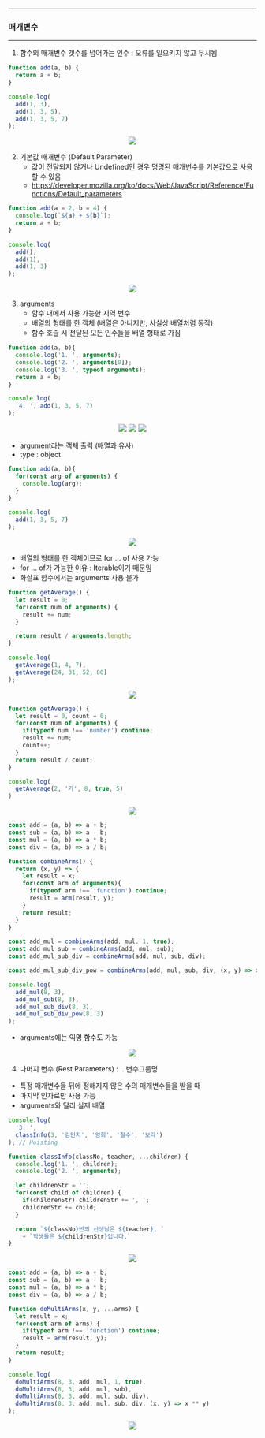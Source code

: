 -----
### 매개변수
-----
1. 함수의 매개변수 갯수를 넘어가는 인수 : 오류를 일으키지 않고 무시됨
```js
function add(a, b) {
  return a + b;
}

console.log(
  add(1, 3),
  add(1, 3, 5),
  add(1, 3, 5, 7)
);
```
<div align="center">
<img src="https://github.com/sooyounghan/Web/assets/34672301/f0c4dcf0-328e-4e52-a64a-ff2db2fb7d33">
</div>

2. 기본값 매개변수 (Default Parameter)
   - 값이 전달되지 않거나 Undefined인 경우 명명된 매개변수를 기본값으로 사용할 수 있음
   - https://developer.mozilla.org/ko/docs/Web/JavaScript/Reference/Functions/Default_parameters
```js
function add(a = 2, b = 4) {
  console.log(`${a} + ${b}`);
  return a + b;
}

console.log(
  add(),
  add(1),
  add(1, 3)
);
```
<div align="center">
<img src="https://github.com/sooyounghan/Web/assets/34672301/9679375d-d441-4500-810a-e3d19b4efd2f">
</div>

3. arguments
   - 함수 내에서 사용 가능한 지역 변수
   - 배열의 형태를 한 객체 (배열은 아니지만, 사실상 배열처럼 동작)
   - 함수 호출 시 전달된 모든 인수들을 배열 형태로 가짐
```js
function add(a, b){
  console.log('1. ', arguments);
  console.log('2. ', arguments[0]);
  console.log('3. ', typeof arguments);
  return a + b;
}

console.log(
  '4. ', add(1, 3, 5, 7)
);
```
<div align="center">
<img src="https://github.com/sooyounghan/Web/assets/34672301/9dd37f95-0434-486a-ba8a-774aa71d828f">
<img src="https://github.com/sooyounghan/Web/assets/34672301/ff56ed91-e2c4-4b0a-b0df-12a4dc453269">
<img src="https://github.com/sooyounghan/Web/assets/34672301/a2d76dc8-18dc-4cdd-a6a5-4ee7770d07a3">
</div>

  - argument라는 객체 출력 (배열과 유사)
  - type : object

```js
function add(a, b){
  for(const arg of arguments) {
    console.log(arg);
  }
}

console.log(
  add(1, 3, 5, 7)
);
```
<div align="center">
<img src="https://github.com/sooyounghan/Web/assets/34672301/1b684746-fbca-462e-87a1-bf3cfb88d03f">
</div>

  - 배열의 형태를 한 객체이므로 for ... of 사용 가능
  - for ... of가 가능한 이유 : Iterable이기 때문임
  - 화살표 함수에서는 arguments 사용 불가

```js
function getAverage() {
  let result = 0;
  for(const num of arguments) {
    result += num;
  }

  return result / arguments.length;
}

console.log(
  getAverage(1, 4, 7),
  getAverage(24, 31, 52, 80)
);
```
<div align="center">
<img src="https://github.com/sooyounghan/Web/assets/34672301/6fc962c7-0564-46e7-b480-9bb9b05d3dba">
</div>

```js
function getAverage() {
  let result = 0, count = 0;
  for(const num of arguments) {
    if(typeof num !== 'number') continue;
    result += num;
    count++;
  }
  return result / count;
}

console.log(
  getAverage(2, '가', 8, true, 5)
)
```
<div align="center">
<img src="https://github.com/sooyounghan/Web/assets/34672301/830b69b9-c0db-4dae-b9bb-6f42e1228cf5">
</div>

```js
const add = (a, b) => a + b;
const sub = (a, b) => a - b;
const mul = (a, b) => a * b;
const div = (a, b) => a / b;

function combineArms() {
  return (x, y) => {
    let result = x;
    for(const arm of arguments){
      if(typeof arm !== 'function') continue;
      result = arm(result, y);
    }
    return result;
  }
}

const add_mul = combineArms(add, mul, 1, true);
const add_mul_sub = combineArms(add, mul, sub);
const add_mul_sub_div = combineArms(add, mul, sub, div);

const add_mul_sub_div_pow = combineArms(add, mul, sub, div, (x, y) => x ** y);

console.log(
  add_mul(8, 3),
  add_mul_sub(8, 3),
  add_mul_sub_div(8, 3),
  add_mul_sub_div_pow(8, 3)
);
```
  - arguments에는 익명 함수도 가능
  
<div align="center">
<img src="https://github.com/sooyounghan/Web/assets/34672301/5aaedff5-456c-4064-83fb-296feb2bc0fe">
</div>

4. 나머지 변수 (Rest Parameters) : ...변수그룹명
  - 특정 매개변수들 뒤에 정해지지 않은 수의 매개변수들을 받을 때
  - 마지막 인자로만 사용 가능
  - arguments와 달리 실제 배열

```js
console.log(
  '3. ',
  classInfo(3, '김민지', '영희', '철수', '보라')
); // Hoisting

function classInfo(classNo, teacher, ...children) {
  console.log('1. ', children);
  console.log('2. ', arguments);

  let childrenStr = '';
  for(const child of children) {
    if(childrenStr) childrenStr += ', ';
    childrenStr += child;
  }

  return `${classNo}반의 선생님은 ${teacher}, `
    + `학생들은 ${childrenStr}입니다.`
}
```
<div align="center">
<img src="https://github.com/sooyounghan/Web/assets/34672301/b71d3488-4a94-4c37-9f48-ef33f7db3273">
</div>

```js
const add = (a, b) => a + b;
const sub = (a, b) => a - b;
const mul = (a, b) => a * b;
const div = (a, b) => a / b;

function doMultiArms(x, y, ...arms) {
  let result = x;
  for(const arm of arms) {
    if(typeof arm !== 'function') continue;
    result = arm(result, y);
  }
  return result;
}

console.log(
  doMultiArms(8, 3, add, mul, 1, true),
  doMultiArms(8, 3, add, mul, sub),
  doMultiArms(8, 3, add, mul, sub, div),
  doMultiArms(8, 3, add, mul, sub, div, (x, y) => x ** y)
);
```
<div align="center">
<img src="https://github.com/sooyounghan/Web/assets/34672301/f9b53f74-5c61-41cb-8bc2-7bbee62b1fdb">
</div>
